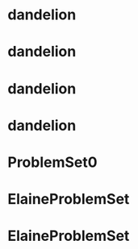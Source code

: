 # dandelion
# dandelion
# dandelion
# dandelion
# ProblemSet0
# ElaineProblemSet
# ElaineProblemSet
